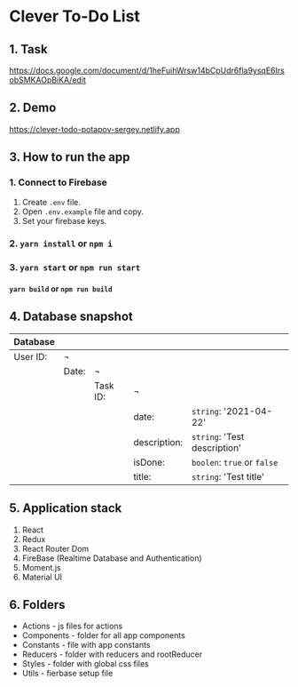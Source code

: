 # Clever To-Do List

## 1. Task

https://docs.google.com/document/d/1heFuihWrsw14bCpUdr6fla9ysqE6IrsobSMKAOpBiKA/edit

## 2. Demo

https://clever-todo-potapov-sergey.netlify.app

## 3. How to run the app

### 1. Connect to Firebase

1. Create `.env` file.
2. Open `.env.example` file and copy.
3. Set your firebase keys.

### 2. `yarn install` or `npm i`

### 3. `yarn start` or `npm run start`

#### `yarn build` or `npm run build`

## 4. Database snapshot

| Database |       |          |              |                              |
| -------- | ----- | -------- | ------------ | ---------------------------- |
| User ID: | &not; |          |              |                              |
|          | Date: | &not;    |              |                              |
|          |       | Task ID: | &not;        |                              |
|          |       |          | date:        | `string`: '2021-04-22'       |
|          |       |          | description: | `string`: 'Test description' |
|          |       |          | isDone:      | `boolen`: `true` or `false`  |
|          |       |          | title:       | `string`: 'Test title'       |

## 5. Application stack

1. React
2. Redux
3. React Router Dom
4. FireBase (Realtime Database and Authentication)
5. Moment.js
6. Material UI

## 6. Folders

- Actions - js files for actions
- Components - folder for all app components
- Constants - file with app constants
- Reducers - folder with reducers and rootReducer
- Styles - folder with global css files
- Utils - fierbase setup file
